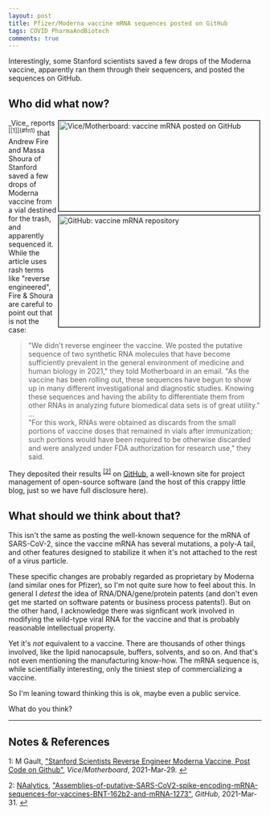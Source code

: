 ```yaml
---
layout: post
title: Pfizer/Moderna vaccine mRNA sequences posted on GitHub
tags: COVID PharmaAndBiotech 
comments: true
---
```


Interestingly, some Stanford scientists saved a few drops of the Moderna vaccine, apparently ran
them through their sequencers, and posted the sequences on GitHub.  


## Who did what now?  

<img src="{{ site.baseurl }}/images/2021-04-03-vaccine-mRNA-seq-on-github-vice.jpg" width="400" height="180" alt="Vice/Motherboard: vaccine mRNA posted on GitHub" title="Vice/Motherboard: vaccine mRNA posted on GitHub" style="float: right; margin: 3px 3px 3px 3px; border: 1px solid #000000;"/>
<img src="{{ site.baseurl }}/images/2021-04-03-vaccine-mRNA-seq-on-github-github.jpg" width="400" height="222" alt="GitHub: vaccine mRNA repository" title="GitHub: vaccine mRNA repository" style="float: right; margin: 3px 3px 3px 3px; border: 1px solid #000000;"/>
_Vice_ reports <sup id="fn1a">[[1]](#fn1)</sup> that Andrew Fire and Massa Shoura of
Stanford saved a few drops of Moderna vaccine from a vial destined for the trash, and
apparently sequenced it.  While the article uses rash terms like "reverse engineered",
Fire &amp; Shoura are careful to point out that is not the case:

> "We didn't reverse engineer the vaccine. We posted the putative sequence of two
> synthetic RNA molecules that have become sufficiently prevalent in the general
> environment of medicine and human biology in 2021," they told Motherboard in an
> email. "As the vaccine has been rolling out, these sequences have begun to show up in
> many different investigational and diagnostic studies. Knowing these sequences and
> having the ability to differentiate them from other RNAs in analyzing future biomedical
> data sets is of great utility."  
>&hellip;  
>"For this work, RNAs were obtained as discards from the small portions of vaccine doses
>that remained in vials after immunization; such portions would have been required to be
>otherwise discarded and were analyzed under FDA authorization for research use," they
>said.  

They deposited their results <sup id="fn2a">[[2]](#fn2)</sup> on [GitHub](https://github.com/), 
a well-known site for project management of open-source software (and the host of this
crappy little blog, just so we have full disclosure here).  


## What should we think about that?  

This isn't the same as posting the well-known sequence for the mRNA of SARS-CoV-2, since
the vaccine mRNA has several mutations, a poly-A tail, and other features designed to
stabilize it when it's not attached to the rest of a virus particle.  

These specific changes are probably regarded as proprietary by Moderna (and similar ones
for Pfizer), so I'm not quite sure how to feel about this.  In general I _detest_ the idea
of RNA/DNA/gene/protein patents (and don't even get me started on software patents or
business process patents!).  But on the other hand, I acknowledge there was signficant
work involved in modifying the wild-type viral RNA for the vaccine and that is probably
reasonable intellectual property.

Yet it's _not_ equivalent to a vaccine.  There are thousands of other things involved,
like the lipid nanocapsule, buffers, solvents, and so on.  And that's not even mentioning
the manufacturing know-how.  The mRNA sequence is, while scientifially interesting, only
the tiniest step of commercializing a vaccine.  

So I'm leaning toward thinking this is ok, maybe even a public service.  

What do you think?  

---

## Notes &amp; References  

<!--
<sup id="fn1a">[[1]](#fn1)</sup>
<a id="fn1">1</a>: [↩](#fn1a)  
-->

<a id="fn1">1</a>: M Gault, ["Stanford Scientists Reverse Engineer Moderna Vaccine, Post Code on Github"](https://www.vice.com/en/article/7k9gya/stanford-scientists-reverse-engineer-moderna-vaccine-post-code-on-github), _Vice_/_Motherboard_, 2021-Mar-29. [↩](#fn1a)  

<a id="fn2">2</a>: [NAalytics](https://github.com/NAalytics), ["Assemblies-of-putative-SARS-CoV2-spike-encoding-mRNA-sequences-for-vaccines-BNT-162b2-and-mRNA-1273"](https://github.com/NAalytics/Assemblies-of-putative-SARS-CoV2-spike-encoding-mRNA-sequences-for-vaccines-BNT-162b2-and-mRNA-1273), _GitHub_, 2021-Mar-31. [↩](#fn2a)  
